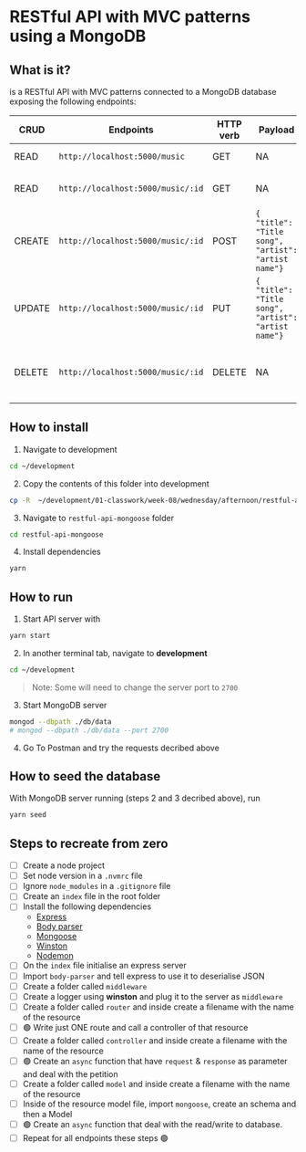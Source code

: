 # RESTful API with MVC patterns using a MongoDB

## What is it?

is a RESTful API with MVC patterns connected to a MongoDB database exposing the following endpoints:

| CRUD   | Endpoints                         | HTTP verb | Payload                                             | Result                                |
| ------ | --------------------------------- | --------- | --------------------------------------------------- | ------------------------------------- |
| READ   | `http://localhost:5000/music`     | GET       | NA                                                  | All music resources                   |
| READ   | `http://localhost:5000/music/:id` | GET       | NA                                                  | A single music resource               |
| CREATE | `http://localhost:5000/music/:id` | POST      | `{ "title": "Title song", "artist": "artist name"}` | The creation of single music resource |
| UPDATE | `http://localhost:5000/music/:id` | PUT       | `{ "title": "Title song", "artist": "artist name"}` | The update of single music resource   |
| DELETE | `http://localhost:5000/music/:id` | DELETE    | NA                                                  | The deletion of single music resource |

## How to install

1. Navigate to development

```sh
cd ~/development
```

2. Copy the contents of this folder into development

```sh
cp -R  ~/development/01-classwork/week-08/wednesday/afternoon/restful-api-mongoose .
```

3. Navigate to `restful-api-mongoose` folder

```sh
cd restful-api-mongoose
```

4. Install dependencies

```sh
yarn
```

## How to run

1. Start API server with

```sh
yarn start
```

2. In another terminal tab, navigate to **development**

```sh
cd ~/development
```

> Note: Some will need to change the server port to `2700`

3. Start MongoDB server

```sh
mongod --dbpath ./db/data
# mongod --dbpath ./db/data --port 2700

```

4. Go To Postman and try the requests decribed above

## How to seed the database

With MongoDB server running (steps 2 and 3 decribed above), run

```sh
yarn seed
```

## Steps to recreate from zero

- [ ] Create a node project
- [ ] Set node version in a `.nvmrc` file
- [ ] Ignore `node_modules` in a `.gitignore` file
- [ ] Create an `index` file in the root folder
- [ ] Install the following dependencies
  - [Express](https://expressjs.com/)
  - [Body parser](https://github.com/expressjs/body-parser#readme)
  - [Mongoose](https://mongoosejs.com/docs/index.html)
  - [Winston](https://github.com/winstonjs/winston#readme)
  - [Nodemon](https://nodemon.io/)
- [ ] On the `index` file initialise an express server
- [ ] Import `body-parser` and tell express to use it to deserialise JSON
- [ ] Create a folder called `middleware`
- [ ] Create a logger using **winston** and plug it to the server as `middleware`
- [ ] Create a folder called `router` and inside create a filename with the name of the resource
- [ ] 🟢 Write just ONE route and call a controller of that resource
- [ ] Create a folder called `controller` and inside create a filename with the name of the resource
- [ ] 🟢 Create an `async` function that have `request` & `response` as parameter and deal with the petition
- [ ] Create a folder called `model` and inside create a filename with the name of the resource
- [ ] Inside of the resource model file, import `mongoose`, create an schema and then a Model
- [ ] 🟢 Create an `async` function that deal with the read/write to database.
- [ ] Repeat for all endpoints these steps 🟢
